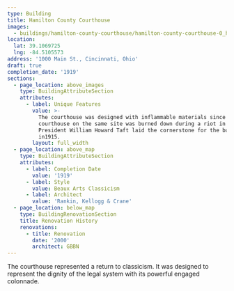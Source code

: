 ```yaml
---
type: Building
title: Hamilton County Courthouse
images:
  - buildings/hamilton-county-courthouse/hamilton-county-courthouse-0_h2lhxf
location:
  lat: 39.1069725
  lng: -84.5105573
address: '1000 Main St., Cincinnati, Ohio'
draft: true
completion_date: '1919'
sections:
  - page_location: above_images
    type: BuildingAttributeSection
    attributes:
      - label: Unique Features
        value: >-
          The courthouse was designed with inflammable materials since the prior
          courthouse on the same site was burned down during a riot in 1884.
          President William Howard Taft laid the cornerstone for the building
          in1915.
        layout: full_width
  - page_location: above_map
    type: BuildingAttributeSection
    attributes:
      - label: Completion Date
        value: '1919'
      - label: Style
        value: Beaux Arts Classicism
      - label: Architect
        value: 'Rankin, Kellogg & Crane'
  - page_location: below_map
    type: BuildingRenovationSection
    title: Renovation History
    renovations:
      - title: Renovation
        date: '2000'
        architect: GBBN
---
```


The courthouse represented a return to classicism. It was designed to represent the dignity of the legal system with its powerful engaged colonnade.
